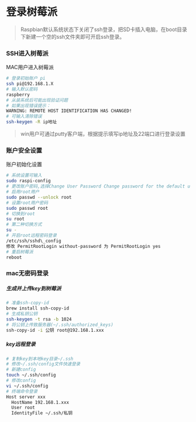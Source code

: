 # 登录树莓派

> Raspbian默认系统状态下关闭了ssh登录，把SD卡插入电脑，在boot目录下新建一个空的ssh文件夹即可开启ssh登录。

### SSH进入树莓派
MAC用户进入树莓派
```sh
# 登录初始账户 pi
ssh pi@192.168.1.X  
# 输入默认密码
raspberry
# 从装系统后可能出现验证问题
# 如果出现错误提示：
WARNING: REMOTE HOST IDENTIFICATION HAS CHANGED!  
# 可输入清除错误
ssh-keygen -R ip地址
```
> win用户可通过putty客户端，根据提示填写ip地址及22端口进行登录设置

### 账户安全设置
账户初始化设置
```sh
# 系统设置可输入  
sudo raspi-config
# 更改账户密码,选择Change User Password Change password for the default user (pi)
# 启用root用户
sudo passwd --unlock root
# 设置root用户密码
sudo passwd root
# 切换到root
su root
# 第二种切换方式
su -
# 开启root远程密码登录
/etc/ssh/sshd\_config
修改 PermitRootLogin without-password 为 PermitRootLogin yes
# 重启树莓派
reboot
```

### mac无密码登录
##### 生成并上传key到树莓派
```sh
# 准备ssh-copy-id
brew install ssh-copy-id
# 生成私钥公钥
ssh-keygen -t rsa -b 1024
# 将公钥上传致服务器(~/.ssh/authorized_keys)
ssh-copy-id -i 公钥 root@192.168.1.xxx
```
##### key远程登录
```sh
# 复制key到本地key目录~/.ssh
# 修改~/.ssh/config文件快速登录
# 新建config
touch ~/.ssh/config
# 修改config
vi ~/.ssh/config
# 终端命令登录
Host server xxx
  HostName 192.168.1.xxx
  User root
  IdentityFile ~/.ssh/私钥
```